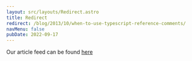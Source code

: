 ```yaml
---
layout: src/layouts/Redirect.astro
title: Redirect
redirect: /blog/2013/10/when-to-use-typescript-reference-comments/
navMenu: false
pubDate: 2022-09-17
---
```

<div>
Our article feed can be found <a href="/blog/2013/10/when-to-use-typescript-reference-comments/">here</a>
</div>
